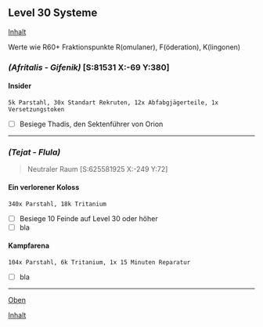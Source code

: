 ## Level 30 Systeme

[Inhalt](README.md#inhalt)

Werte wie R60+ Fraktionspunkte R(omulaner), F(öderation), K(lingonen)

### _**(Afritalis - Gifenik)**_  [S:81531 X:-69 Y:380]

#### Insider
`5k Parstahl, 30x Standart Rekruten, 12x Abfabgjägerteile, 1x Versetzungstoken`
- [ ] Besiege Thadis, den Sektenführer von Orion

---

### _**(Tejat - Flula)**_
> Neutraler Raum [S:625581925 X:-249 Y:72]

#### Ein verlorener Koloss
`340x Parstahl, 18k Tritanium`
- [ ] Besiege 10 Feinde auf Level 30 oder höher
- [ ] bla

#### Kampfarena
`104x Parstahl, 6k Tritanium, 1x 15 Minuten Reparatur`
- [ ] bla

---

[Oben](#level-30-systeme)

[Inhalt](README.md#inhalt)
